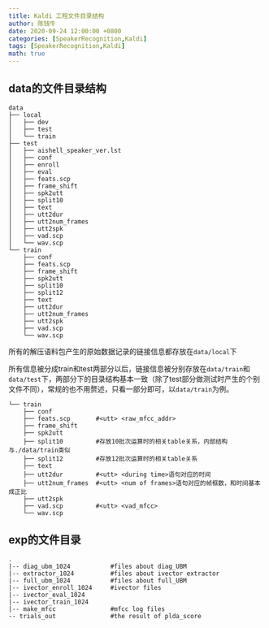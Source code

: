 ```yaml
---
title: Kaldi 工程文件目录结构
author: 陈钱牛
date: 2020-09-24 12:00:00 +0800
categories: [SpeakerRecognition,Kaldi]
tags: [SpeakerRecognition,Kaldi]
math: true
---
```




## data的文件目录结构

```shell
data
├── local
│   ├── dev
│   ├── test
│   └── train
├── test
│   ├── aishell_speaker_ver.lst
│   ├── conf
│   ├── enroll
│   ├── eval
│   ├── feats.scp
│   ├── frame_shift
│   ├── spk2utt
│   ├── split10
│   ├── text
│   ├── utt2dur
│   ├── utt2num_frames
│   ├── utt2spk
│   ├── vad.scp
│   └── wav.scp
└── train
    ├── conf
    ├── feats.scp
    ├── frame_shift
    ├── spk2utt
    ├── split10
    ├── split12
    ├── text
    ├── utt2dur
    ├── utt2num_frames
    ├── utt2spk
    ├── vad.scp
    └── wav.scp
```

所有的解压语料包产生的原始数据记录的链接信息都存放在``data/local``下

所有信息被分成train和test两部分以后，链接信息被分别存放在``data/train``和``data/test``下，两部分下的目录结构基本一致（除了test部分做测试时产生的个别文件不同），常规的也不用赘述，只看一部分即可，以``data/train``为例。

```shell
└── train
    ├── conf		
    ├── feats.scp		#<utt> <raw_mfcc_addr>
    ├── frame_shift
    ├── spk2utt
    ├── split10			#存放10批次运算时的相关table关系，内部结构与./data/train类似
    ├── split12			#存放12批次运算时的相关table关系
    ├── text
    ├── utt2dur			#<utt> <during time>语句对应的时间
    ├── utt2num_frames	#<utt> <num of frames>语句对应的帧框数，和时间基本成正比
    ├── utt2spk			
    ├── vad.scp			#<utt> <vad_mfcc>
    └── wav.scp
```

## exp的文件目录

```shell
.
|-- diag_ubm_1024			#files about diag_UBM
|-- extractor_1024			#files about ivector extractor
|-- full_ubm_1024			#files about full_UBM
|-- ivector_enroll_1024		#ivector files
|-- ivector_eval_1024
|-- ivector_train_1024		
|-- make_mfcc				#mfcc log files
-- trials_out				#the result of plda_score
```

